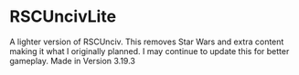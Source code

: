 # RSCUncivLite
A lighter version of RSCUnciv. This removes Star Wars and extra content making it what I originally planned.
I may continue to update this for better gameplay. Made in Version 3.19.3

